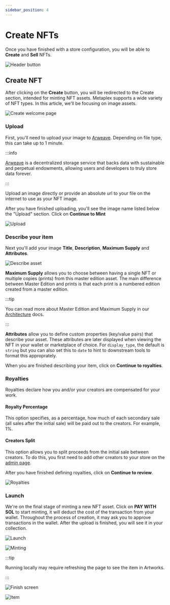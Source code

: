 ```yaml
---
sidebar_position: 4
---
```


# Create NFTs

Once you have finished with a store configuration, you will be able to **Create** and **Sell** NFTs.

![Header button](/img/mint-sell/intro.gif)

## Create NFT

After clicking on the **Create** button, you will be redirected to the Create section, intended for minting NFT assets.
Metaplex supports a wide variety of NFT types. In this article, we'll be focusing on image assets.

![Create welcome page](/img/mint-sell/create-welcome.png)

### Upload

First, you'll need to upload your image to [Arweave][]. Depending on file type, this can take up to 1 minute.

:::info

[Arweave][] is a decentralized storage service that backs data with sustainable and perpetual endowments, allowing users and developers to truly store data forever.

:::

Upload an image directly or provide an absolute url to your file on the internet to use as your NFT image.

After you have finished uploading, you'll see the image name listed below the "Upload" section. Click on **Continue to Mint**

![Upload](/img/mint-sell/upload.png)

### Describe your item

Next you'll add your image **Title**, **Description**, **Maximum Supply** and **Attributes**.

![Describe asset](/img/mint-sell/describe-asset.png)

**Maximum Supply** allows you to choose between having a single NFT or multiple copies (prints) from this master edition asset. The main difference between Master Edition and prints is that each print is a numbered edition created from a master edition.

:::tip

You can read more about Master Edition and Maximum Supply in our [Architecture](../architecture/deep_dive/overview.md) docs.

:::

**Attributes** allow you to define custom properties (key/value pairs) that describe your asset. These attributes are later displayed when viewing the NFT in your wallet or marketplace of choice. For `display_type`, the default is `string` but you can also set this to `date` to hint to downstream tools to format this approprately.

When you are finished describing your item, click on **Continue to royalties**.

### Royalties

Royalties declare how you and/or your creators are compensated for your work.

#### Royalty Percentage

This option specifies, as a percentage, how much of each secondary sale (all sales after the initial sale) will be paid out to the creators. For example, 1%.

#### Creators Split

This option allows you to split proceeds from the initial sale between creators. To do this, you first need to add other creators to your store on the [admin page](http://localhost:3000/#/admin).

After you have finished defining royalties, click on **Continue to review**.

![Royalties](/img/mint-sell/royalties.png)

### Launch

We're on the final stage of minting a new NFT asset. Click on **PAY WITH SOL** to start minting, it will deduct the cost of the transaction from your wallet. Throughout the process of creation, it may ask you to approve transactions in the wallet. After the upload is finished, you will see it in your collection.

![Launch](/img/mint-sell/launch.png)

![Minting](/img/mint-sell/upload.gif)

:::tip

Running locally may require refreshing the page to see the item in Artworks.

:::

![Finish screen](/img/mint-sell/finish.png)

![Item](/img/mint-sell/item.png)

[arweave]: https://www.arweave.org/
